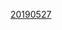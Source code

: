 
[20190527](itms-services://?action=download-manifest&url=https://sheng-bo.github.io/MuMoApp/manifest.plist)



